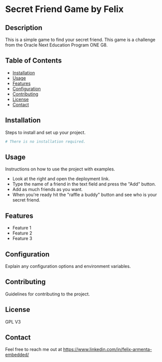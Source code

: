# Secret Friend Game by Felix

## Description
This is a simple game to find your secret friend. This game is a challenge from the Oracle Next Education Program ONE G8.

## Table of Contents
- [Installation](#installation)
- [Usage](#usage)
- [Features](#features)
- [Configuration](#configuration)
- [Contributing](#contributing)
- [License](#license)
- [Contact](#contact)

## Installation
Steps to install and set up your project.
```bash
# There is no installation required.
```

## Usage
Instructions on how to use the project with examples.
- Look at the right and open the deployment link.
- Type the name of a friend in the text field and press the "Add" button.
- Add as much friends as you want.
- When you're ready hit the "raffle a buddy" button and see who is your secret friend.

## Features
- Feature 1
- Feature 2
- Feature 3

## Configuration
Explain any configuration options and environment variables.

## Contributing
Guidelines for contributing to the project.

## License
GPL V3

## Contact
Feel free to reach me out at https://www.linkedin.com/in/felix-armenta-embedded/ 

